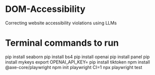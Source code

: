 # DOM-Accessibility
Correcting website accessibility violations using LLMs

# Terminal commands to run
pip install seaborn
pip install bs4
pip install openai
pip install panel
pip install mykeys
export OPENAI_API_KEY=
pip install tiktoken
npm install @axe-core/playwright
npm init playwright
CI=1 npx playwright test
